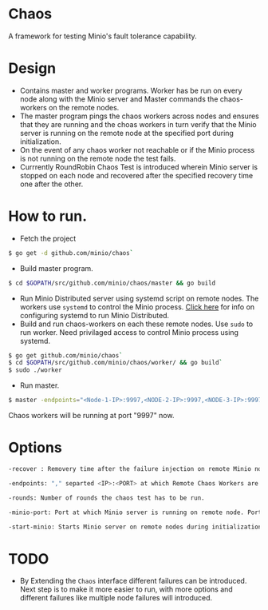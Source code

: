 # Chaos
A framework for testing Minio's fault tolerance capability.

# Design

 - Contains master and worker programs. Worker has be run on every node along with the Minio server and Master commands the chaos-workers on the remote nodes.
 - The master program pings the chaos workers across nodes and ensures that they are running and the choas workers in turn verify that the Minio server is running on the remote node at the specified port during initialization.
 - On the event of any chaos worker not reachable or if the Minio process is not running on the remote node the test fails.
 - Currrently RoundRobin Chaos Test is introduced wherein Minio server is stopped on each node and recovered after the specified recovery time one after the other.
   
# How to run. 

- Fetch the project 

```sh
$ go get -d github.com/minio/chaos` 
```

- Build master program.

```sh
$ cd $GOPATH/src/github.com/minio/chaos/master && go build
```

- Run Minio Distributed server using systemd script on remote nodes. The workers use `systemd` to control the Minio process. [Click here](https://github.com/minio/minio-systemd/tree/master/distributed) for info on configuring systemd to run Minio Distributed.
- Build and run chaos-workers on each these remote nodes. Use `sudo` to run worker. Need privilaged access to control Minio process using systemd.
  
```sh
$ go get github.com/minio/chaos`
$ cd $GOPATH/src/github.com/minio/chaos/worker/ && go build`
$ sudo ./worker
```

- Run master. 

```sh
$ master -endpoints="<Node-1-IP>:9997,<NODE-2-IP>:9997,<NODE-3-IP>:9997...... -recover=30 -rounds=10 -minio-port=9199"
```

Chaos workers will be running at port "9997" now.   
    

# Options

```sh
-recover : Removery time after the failure injection on remote Minio node.
```

```sh
-endpoints: "," separted <IP>:<PORT> at which Remote Chaos Workers are Running".
```

```sh
-rounds: Number of rounds the chaos test has to be run.
```

```sh
-minio-port: Port at which Minio server is running on remote node. Port 9000 is taken as the default value if no value is provided. 
```

```sh
-start-minio: Starts Minio server on remote nodes during initialization of the chaos test. 
```
# TODO

- By Extending the `Chaos` interface different failures can be introduced. Next step is to make it more easier to run, with more options and different failures like multiple node failures will introduced.

